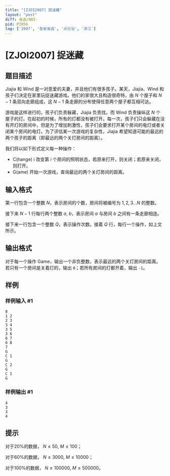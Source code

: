 ```yaml
---
title: "[ZJOI2007] 捉迷藏"
layout: "post"
diff: 省选/NOI-
pid: P2056
tag: ['2007', '各省省选', '点分治', '浙江']
---
```

# [ZJOI2007] 捉迷藏
## 题目描述

Jiajia 和 Wind 是一对恩爱的夫妻，并且他们有很多孩子。某天，Jiajia、Wind 和孩子们决定在家里玩捉迷藏游戏。他们的家很大且构造很奇特，由 $N$ 个屋子和 $N-1$ 条双向走廊组成，这 $N-1$ 条走廊的分布使得任意两个屋子都互相可达。 


游戏是这样进行的，孩子们负责躲藏，Jiajia 负责找，而 Wind 负责操纵这 $N$ 个屋子的灯。在起初的时候，所有的灯都没有被打开。每一次，孩子们只会躲藏在没有开灯的房间中，但是为了增加刺激性，孩子们会要求打开某个房间的电灯或者关闭某个房间的电灯。为了评估某一次游戏的复杂性，Jiajia 希望知道可能的最远的两个孩子的距离（即最远的两个关灯房间的距离）。 

我们将以如下形式定义每一种操作： 

- C(hange) i 改变第 $i$ 个房间的照明状态，若原来打开，则关闭；若原来关闭，则打开。 
- G(ame) 开始一次游戏，查询最远的两个关灯房间的距离。
## 输入格式

第一行包含一个整数 $N$，表示房间的个数，房间将被编号为 $1,2,3…N$ 的整数。

接下来 $N-1$ 行每行两个整数 $a$, $b$，表示房间 $a$ 与房间 $b$ 之间有一条走廊相连。

接下来一行包含一个整数 $Q$，表示操作次数。接着 $Q$ 行，每行一个操作，如上文所示。
## 输出格式

对于每一个操作 Game，输出一个非负整数，表示最远的两个关灯房间的距离。若只有一个房间是关着灯的，输出 `0`；若所有房间的灯都开着，输出 `-1`。
## 样例

### 样例输入 #1
```
8
1 2
2 3
3 4
3 5
3 6
6 7
6 8
7
G
C 1
G
C 2
G
C 1
G
```
### 样例输出 #1
```
4
3
3
4
```
## 提示

对于$20\%$的数据， $N \leq 50$, $M\leq 100$； 

对于$60\%$的数据， $N \leq 3000$, $M \leq 10000$； 

对于$100\%$的数据， $N \leq 100000$, $M \leq 500000$。 


